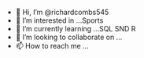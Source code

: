 - 👋 Hi, I’m @richardcombs545
- 👀 I’m interested in ...Sports 
- 🌱 I’m currently learning ...SQL SND R 
- 💞️ I’m looking to collaborate on ...
- 📫 How to reach me ...

<!---
richardcombs545/richardcombs545 is a ✨ special ✨ repository because its `README.md` (this file) appears on your GitHub profile.
You can click the Preview link to take a look at your changes.
--->
